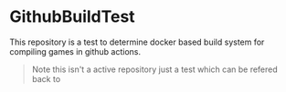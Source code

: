 # GithubBuildTest
 
This repository is a test to determine docker based build system for compiling games in github actions.
> Note this isn't a active repository just a test which can be refered back to

